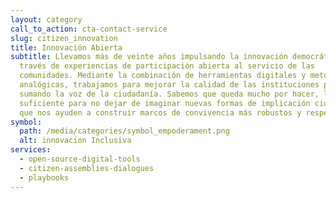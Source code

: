 ```yaml
---
layout: category
call_to_action: cta-contact-service
slug: citizen_innovation
title: Innovación Abierta
subtitle: Llevamos más de veinte años impulsando la innovación democrática a
  través de experiencias de participación abierta al servicio de las
  comunidades. Mediante la combinación de herramientas digitales y metodologías
  analógicas, trabajamos para mejorar la calidad de las instituciones públicas
  sumando la voz de la ciudadanía. Sabemos que queda mucho por hacer, lo
  suficiente para no dejar de imaginar nuevas formas de implicación ciudadana
  que nos ayuden a construir marcos de convivencia más robustos y respetuosos.
symbol:
  path: /media/categories/symbol_empoderament.png
  alt: innovacion Inclusiva
services:
  - open-source-digital-tools
  - citizen-assemblies-dialogues
  - playbooks
---
```


